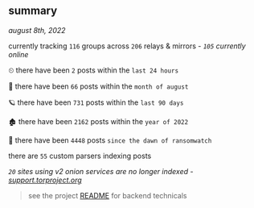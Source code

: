 
## summary
_august 8th, 2022_

currently tracking `116` groups across `206` relays & mirrors - _`105` currently online_

⏲ there have been `2` posts within the `last 24 hours`

🦈 there have been `66` posts within the `month of august`

🪐 there have been `731` posts within the `last 90 days`

🏚 there have been `2162` posts within the `year of 2022`

🦕 there have been `4448` posts `since the dawn of ransomwatch`

there are `55` custom parsers indexing posts

_`20` sites using v2 onion services are no longer indexed - [support.torproject.org](https://support.torproject.org/onionservices/v2-deprecation/)_

> see the project [README](https://github.com/joshhighet/ransomwatch#ransomwatch--) for backend technicals
